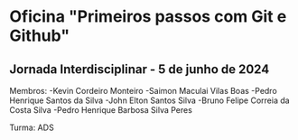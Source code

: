 # Oficina "Primeiros passos com Git e Github" 
## Jornada Interdisciplinar - 5 de junho de 2024 
Membros:
-Kevin Cordeiro Monteiro 
-Saimon Maculai Vilas Boas
-Pedro Henrique Santos da Silva
-John Elton Santos Silva
-Bruno Felipe Correia da Costa Silva
-Pedro Henrique Barbosa Silva Peres

Turma: ADS

